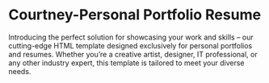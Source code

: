 # Courtney-Personal Portfolio Resume
 Introducing the perfect solution for showcasing your work and skills – our cutting-edge HTML template designed exclusively for personal portfolios and resumes. Whether you’re a creative artist, designer, IT professional, or any other industry expert, this template is tailored to meet your diverse needs.
